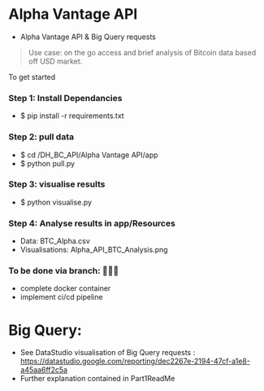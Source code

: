 # Alpha Vantage API 

- Alpha Vantage API & Big Query requests
> Use case: on the go access and brief analysis of Bitcoin data based off USD market.

To get started 

### Step 1: Install Dependancies
- $ pip install -r requirements.txt

### Step 2: pull data
- $ cd /DH_BC_API/Alpha Vantage API/app
- $ python pull.py

### Step 3: visualise results
- $ python visualise.py

### Step 4: Analyse results in app/Resources
- Data: BTC_Alpha.csv
- Visualisations: Alpha_API_BTC_Analysis.png

### **To be done via branch:** 🔨🔨🔨
- complete docker container
- implement ci/cd pipeline

# Big Query:
- See DataStudio visualisation of Big Query requests : https://datastudio.google.com/reporting/dec2267e-2194-47cf-a1e8-a45aa6ff2c5a
- Further explanation contained in Part1ReadMe

 

